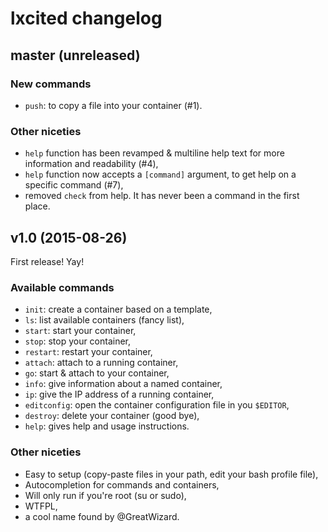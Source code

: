 # lxcited changelog

## master (unreleased)

### New commands

* `push`: to copy a file into your container (#1).

### Other niceties

* `help` function has been revamped & multiline help text for more information and readability (#4),
* `help` function now accepts a ``[command]`` argument, to get help on a specific command (#7),
* removed `check` from help. It has never been a command in the first place.

## v1.0 (2015-08-26)

First release! Yay!

### Available commands

* `init`: create a container based on a template,
* `ls`: list available containers (fancy list),
* `start`: start your container,
* `stop`: stop your container,
* `restart`: restart your container,
* `attach`: attach to a running container,
* `go`: start & attach to your container,
* `info`: give information about a named container,
* `ip`: give the IP address of a running container,
* `editconfig`: open the container configuration file in you ``$EDITOR``,
* `destroy`: delete your container (good bye),
* `help`: gives help and usage instructions.

### Other niceties

* Easy to setup (copy-paste files in your path, edit your bash profile file),
* Autocompletion for commands and containers,
* Will only run if you're root (su or sudo),
* WTFPL,
* a cool name found by @GreatWizard.
